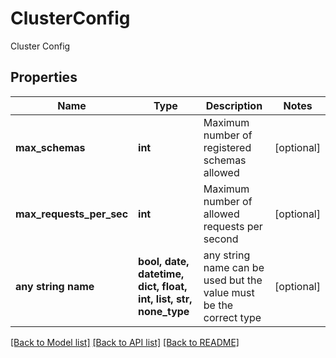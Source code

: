 # ClusterConfig

Cluster Config

## Properties
Name | Type | Description | Notes
------------ | ------------- | ------------- | -------------
**max_schemas** | **int** | Maximum number of registered schemas allowed | [optional] 
**max_requests_per_sec** | **int** | Maximum number of allowed requests per second | [optional] 
**any string name** | **bool, date, datetime, dict, float, int, list, str, none_type** | any string name can be used but the value must be the correct type | [optional]

[[Back to Model list]](../README.md#documentation-for-models) [[Back to API list]](../README.md#documentation-for-api-endpoints) [[Back to README]](../README.md)



